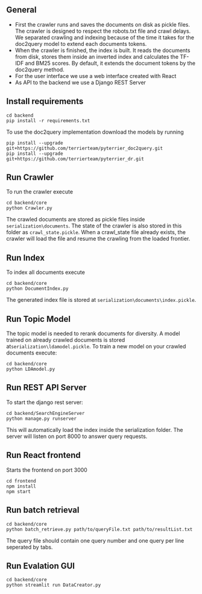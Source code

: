 
## General
- First the crawler runs and saves the documents on disk as pickle files.
The crawler is designed to respect the robots.txt file and crawl delays.
We separated crawling and indexing because of the time it takes for the doc2query model to extend each documents tokens.
- When the crawler is finished, the index is built. It reads the documents from disk,
 stores them inside an inverted index and calculates the TF-IDF and BM25 scores. By default, it extends the
 document tokens by the doc2query method.
- For the user interface we use a web interface created with React
- As API to the backend we use a Django REST Server


## Install requirements
```
cd backend
pip install -r requirements.txt
```
To use the doc2query implementation download the models by running
```
pip install --upgrade git+https://github.com/terrierteam/pyterrier_doc2query.git
pip install --upgrade git+https://github.com/terrierteam/pyterrier_dr.git
```


## Run Crawler
To run the crawler execute 
```
cd backend/core
python Crawler.py
```
The crawled documents are stored as pickle files inside ``serialization\documents``.
The state of the crawler is also stored in this folder as ``crawl_state.pickle``. When a crawl_state file already exists,
the crawler will load the file and resume the crawling from the loaded frontier.

## Run Index
To index all documents execute 
```
cd backend/core
python DocumentIndex.py
```
The generated index file is stored at ``serialization\documents\index.pickle``.

## Run Topic Model
The topic model is needed to rerank documents for diversity. A model trained on already crawled documents is stored at``serialization\ldamodel.pickle``. 
To train a new model on your crawled documents execute:
```
cd backend/core
python LDAmodel.py
```

## Run REST API Server
To start the django rest server:
```
cd backend/SearchEngineServer
python manage.py runserver
```
This will automatically load the index inside the serialization folder.
The server will listen on port 8000 to answer query requests.

## Run React frontend
Starts the frontend on port 3000
```
cd frontend
npm install
npm start
```

## Run batch retrieval
```
cd backend/core
python batch_retrieve.py path/to/queryFile.txt path/to/resultList.txt
```
The query file should contain one query number and one query per line seperated by tabs.

## Run Evalation GUI
```
cd backend/core
python streamlit run DataCreator.py
```
